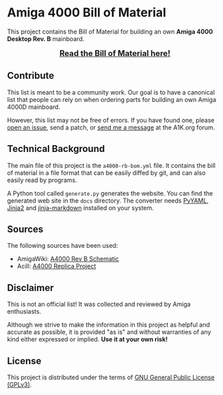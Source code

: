 # Amiga 4000 Bill of Material

This project contains the Bill of Material for building an own **Amiga 4000 Desktop Rev. B** mainboard.

<div style="text-align:center;font-size:130%;font-weight:bold">
<a href="https://shred.github.io/a4000-bom/">Read the Bill of Material here!</a>
</div>

## Contribute

This list is meant to be a community work. Our goal is to have a canonical list that people can rely on when ordering parts for building an own Amiga 4000D mainboard.

However, this list may not be free of errors. If you have found one, please [open an issue](https://github.com/shred/a4000-bom/issues), send a patch, or [send me a message](https://www.a1k.org/forum/index.php?members/6632/) at the A1K.org forum.

## Technical Background

The main file of this project is the `a4000-rb-bom.yml` file. It contains the bill of material in a file format that can be easily diffed by git, and can also easily read by programs.

A Python tool called `generate.py` generates the website. You can find the generated web site in the `docs` directory. The converter needs [PyYAML](https://pypi.org/project/PyYAML/), [Jinja2](https://pypi.org/project/Jinja2/) and [jinja-markdown](https://pypi.org/project/jinja-markdown/) installed on your system.

## Sources

The following sources have been used:

* AmigaWiki: [A4000 Rev B Schematic](http://www.amigawiki.de/dnl/schematics/A4000_Rb.pdf)
* Acill: [A4000 Replica Project](https://github.com/Acill/A4000RevB)

## Disclaimer

This is not an official list! It was collected and reviewed by Amiga enthusiasts.

Although we strive to make the information in this project as helpful and accurate as possible, it is provided "as is" and without warranties of any kind either expressed or implied. **Use it at your own risk!**

## License

This project is distributed under the terms of [GNU General Public License (GPLv3)](https://www.gnu.org/licenses/gpl-3.0.en.html#content).
